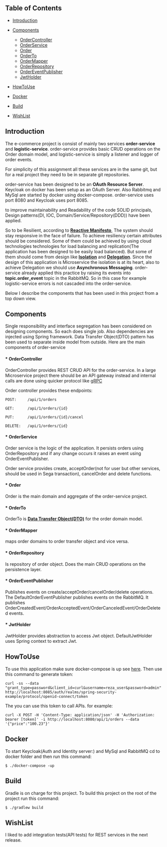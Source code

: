 ## Table of Contents

- [Introduction](#Introduction)
- [Components](#components)
    * [OrderController](#OrderController)
    * [OrderService](#OrderService)    
    * [Order](#Order)    
    * [OrderTo](#OrderTo)    
    * [OrderMapper](#OrderMapper)    
    * [OrderRepository](#OrderRepository)    
    * [OrderEventPublisher](#OrderEventPublisher)    
    * [JwtHolder](#JwtHolder)    

- [HowToUse](#howtouse)    
- [Docker](#docker)

- [Build](#build)

- [WishList](#wishlist)


## Introduction

The e-commerce project is consist of mainly two services **order-service** and **logistic-service**. order-service provides
basic CRUD operations on the Order domain model, and logistic-service is simply a listener and logger of order events.

For simplicity of this assignment all these services are in the same git, but for a real project they need to be in separate git repositories.

order-service has been designed to be an **OAuth Resource Server**. Keycloak on docker has been setup as an OAuth Server. 
Also Rabbitmq and MySql are started by docker using docker-compose.
order-service uses port 8080 and Keycloak uses port 8085.

to improve maintainability and Readability of the code SOLID principals, Design patterns(DI, IOC, Domain/Service/Repository(DDD)) have been applied.

So to be Resilient, according to [**Reactive Manifesto**](https://www.reactivemanifesto.org/), The system should stay responsive in the face of failure.
To achieve resiliency certain attributes should be considered. Some of them could be achieved by using cloud technologies technologies for load balancing and replication(The application has been designed to be easily load balanced).
But some of them should come from design like [**Isolation**](https://www.reactivemanifesto.org/glossary#Isolation) and [**Delegation**](https://www.reactivemanifesto.org/glossary#Delegation).
Since the design of this application is Microservice the isolation is at its heart, also to achieve Delegation we should use **Asynchronous Messaging**. order-service already applied this practice by raising
its events into **topic.order_event** topic in the RabbitMQ. So in this case for example logistic-service errors is not cascaded into the order-service.

Below I describe the components that has been used in this project from a top down view. 

## Components

Single responsibility and interface segregation has been considered on designing components. So each does single job.
Also dependencies are injected using Spring framework. Data Transfer Object(DTO) pattern has been used to separate inside model from outside.
Here are the main components of order-service
 
#### * OrderController

 OrderController provides REST CRUD API for the order-service. In a large Microservice project there should be an API gateway instead and internal calls are done using quicker protocol like [gRPC](https://grpc.io) 
    
 Order controller provides these endpoints:
    
    POST:     /api/1/orders
    
    GET:      /api/1/orders/{id}
    
    PUT:      /api/1/orders/{id}/cancel
    
    DELETE:   /api/1/orders/{id}
          
#### * OrderService

Order service is the logic of the application. It persists orders using OrderRepository and if any change occurs it raises an event using OrderEventPublisher.
    
Order service provides create, acceptOrder(not for user but other services, should be used in Sega transaction), cancelOrder and delete functions.
    
#### * Order

  Order is the main domain and aggregate of the order-service project.

#### * OrderTo

  OrderTo is [**Data Transfer Object(DTO)**](https://en.wikipedia.org/wiki/Data_transfer_object) for the order domain model.

#### * OrderMapper

   maps order domains to order transfer object and vice versa.
   
#### * OrderRepository
    
   Is repository of order object. Does the main CRUD operations on the persistence layer.

#### * OrderEventPublisher
    
   Publishes events on create/acceptOrder/cancelOrder/delete operations. The DefaultOrderEventPublisher publishes events on the RabbitMQ.
   It publishes OrderCreatedEvent/OrderAcceptedEvent/OrderCanceledEvent/OrderDeleted events.

#### * JwtHolder

   JwtHolder provides abstraction to access Jwt object. DefaultJwtHolder uses Spring context to extract Jwt.

## HowToUse

To use this application make sure docker-compose is up see [here](#docker). Then use this command to generate token:
        
    curl -ss --data "grant_type=password&client_id=curl&username=reza_user&password=admin" http://localhost:8085/auth/realms/spring-security-example/protocol/openid-connect/token

The you can use this token to call APIs. for example:

    curl -X POST -H 'Content-Type: application/json' -H 'Authorization: bearer [token]' -i http://localhost:8080/api/1/orders --data '{"price":"100.23"}'
    
## Docker 

To start Keycloak(Auth and Identity server:) and MySql and RabbitMQ cd to docker folder and then run this command: 

    $ ./docker-compose -up

    
## Build 

Gradle is on charge for this project.
To build this project on the root of the project run this command:

    $ ./gradlew build
    
## WishList

I liked to add integration tests(API tests) for REST services in the next release. 
